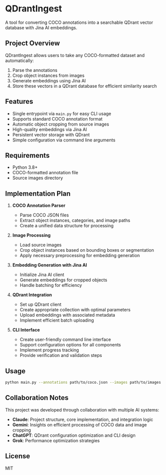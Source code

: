 # QDrantIngest

A tool for converting COCO annotations into a searchable QDrant vector database with Jina AI embeddings.

## Project Overview

QDrantIngest allows users to take any COCO-formatted dataset and automatically:
1. Parse the annotations
2. Crop object instances from images
3. Generate embeddings using Jina AI
4. Store these vectors in a QDrant database for efficient similarity search

## Features

- Single entrypoint via `main.py` for easy CLI usage
- Supports standard COCO annotation format
- Automatic object cropping from source images
- High-quality embeddings via Jina AI
- Persistent vector storage with QDrant
- Simple configuration via command line arguments

## Requirements

- Python 3.8+
- COCO-formatted annotation file
- Source images directory

## Implementation Plan

1. **COCO Annotation Parser**
   - Parse COCO JSON files
   - Extract object instances, categories, and image paths
   - Create a unified data structure for processing

2. **Image Processing**
   - Load source images
   - Crop object instances based on bounding boxes or segmentation
   - Apply necessary preprocessing for embedding generation

3. **Embedding Generation with Jina AI**
   - Initialize Jina AI client
   - Generate embeddings for cropped objects
   - Handle batching for efficiency

4. **QDrant Integration**
   - Set up QDrant client
   - Create appropriate collection with optimal parameters
   - Upload embeddings with associated metadata
   - Implement efficient batch uploading

5. **CLI Interface**
   - Create user-friendly command line interface
   - Support configuration options for all components
   - Implement progress tracking
   - Provide verification and validation steps

## Usage

```bash
python main.py --annotations path/to/coco.json --images path/to/images --output path/to/qdrant
```

## Collaboration Notes

This project was developed through collaboration with multiple AI systems:

- **Claude**: Project structure, core implementation, and integration logic
- **Gemini**: Insights on efficient processing of COCO data and image cropping
- **ChatGPT**: QDrant configuration optimization and CLI design
- **Grok**: Performance optimization strategies

## License

MIT